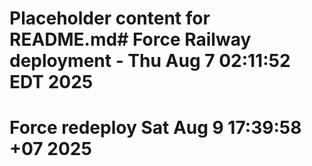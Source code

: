 # Placeholder content for README.md# Force Railway deployment - Thu Aug  7 02:11:52 EDT 2025
# Force redeploy Sat Aug  9 17:39:58 +07 2025
